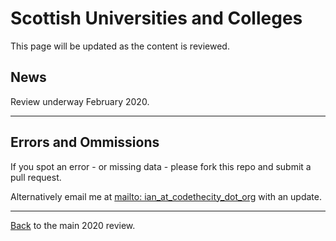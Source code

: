 # Scottish Universities and Colleges
This page will be updated as the content is reviewed.

## News
Review underway February 2020.


---

## Errors and Ommissions
If you spot an error - or missing data - please fork this repo and submit a pull request. 

Alternatively email me at [mailto: ian_at_codethecity_dot_org](mailto:ian@codethecity.org) with an update. 

---


[Back](README.md) to the main 2020 review. 